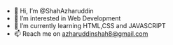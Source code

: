 - 👋 Hi, I’m @ShahAzharuddin
- 👀 I’m interested in Web Development
- 🌱 I’m currently learning HTML,CSS and JAVASCRIPT
- 📫 Reach me on azharuddinshah8@gmail.com

<!---
ShahAzharuddin/ShahAzharuddin is a ✨ special ✨ repository because its `README.md` (this file) appears on your GitHub profile.
You can click the Preview link to take a look at your changes.
--->
